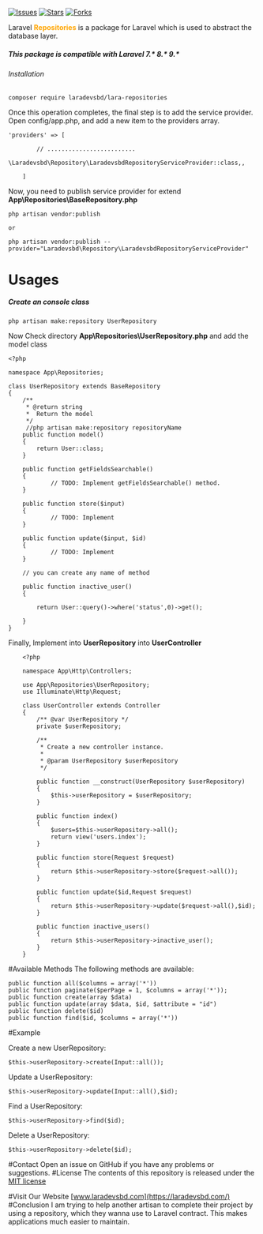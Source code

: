 [![Issues](https://img.shields.io/github/issues/laradevsbd/lara-repositories.svg?style=flat-square)](https://github.com/laradevsbd/lara-repositories/issues)
[![Stars](https://img.shields.io/github/stars/laradevsbd/lara-repositories.svg?style=flat-square)](https://github.com/laradevsbd/lara-repositories/stargazers)
[![Forks](https://img.shields.io/github/forks/laradevsbd/lara-repositories.svg?style=flat-square)](https://github.com/laradevsbd/lara-repositories/network/members)


Laravel <span style="color:orange;"> **Repositories**</span>  is a package for Laravel  which is used to abstract the database layer.

##### This package is compatible with Laravel  7.* 8.* 9.*

###### Installation

    composer require laradevsbd/lara-repositories


Once this operation completes, the final step is to add the service provider. Open config/app.php, and add a new item to the providers array.
   
    'providers' => [
    
            // .........................
            \Laradevsbd\Repository\LaradevsbdRepositoryServiceProvider::class,,
    
        ]
        
       

Now, you need to publish service provider for extend **App\Repositories\BaseRepository.php**


    php artisan vendor:publish
   
    or
    
    php artisan vendor:publish --provider="Laradevsbd\Repository\LaradevsbdRepositoryServiceProvider"
    
# Usages

##### Create an console class

    php artisan make:repository UserRepository
    

Now Check directory **App\Repositories\UserRepository.php** and add the model class


    <?php
    
    namespace App\Repositories;
    
    class UserRepository extends BaseRepository
    {
        /**
         * @return string
         *  Return the model
         */
         //php artisan make:repository repositoryName
        public function model()
        {
            return User::class;
        }
    
        public function getFieldsSearchable()
        {
                // TODO: Implement getFieldsSearchable() method.
        }
    
        public function store($input)
        {
                // TODO: Implement
        }
    
        public function update($input, $id)
        {
                // TODO: Implement
        }
        
        // you can create any name of method
        
        public function inactive_user()
        {
         
            return User::query()->where('status',0)->get();
         
        }
    }
    
 
 Finally, Implement into **UserRepository** into **UserController**
 
        <?php
        
        namespace App\Http\Controllers;
        
        use App\Repositories\UserRepository;
        use Illuminate\Http\Request;
        
        class UserController extends Controller
        {
            /** @var UserRepository */
            private $userRepository;
        
            /**
             * Create a new controller instance.
             *
             * @param UserRepository $userRepository
             */
        
            public function __construct(UserRepository $userRepository)
            {
                $this->userRepository = $userRepository;
            }
        
            public function index()
            {
                $users=$this->userRepository->all();
                return view('users.index');
            }
        
            public function store(Request $request)
            {
                return $this->userRepository->store($request->all());
            }
        
            public function update($id,Request $request)
            {
                return $this->userRepository->update($request->all(),$id);
            }
        
            public function inactive_users()
            {
                return $this->userRepository->inactive_user();
            }
        }

#Available Methods
The following methods are available:

    public function all($columns = array('*'))
    public function paginate($perPage = 1, $columns = array('*'));
    public function create(array $data)
    public function update(array $data, $id, $attribute = "id")
    public function delete($id)
    public function find($id, $columns = array('*'))

#Example

Create a new UserRepository:

    $this->userRepository->create(Input::all());
    
Update a UserRepository:

    $this->userRepository->update(Input::all(),$id);
    
Find a UserRepository:

    $this->userRepository->find($id);
    
    
Delete a UserRepository:

    $this->userRepository->delete($id);
    
#Contact
Open an issue on GitHub if you have any problems or suggestions.
#License
The contents of this repository is released under the [MIT license](https://opensource.org/licenses/MIT)

#Visit Our Website
[www.laradevsbd.com](https://laradevsbd.com/)
#Conclusion
I am trying to help another artisan to complete their project by using a repository, which they wanna use to Laravel contract. This makes applications much easier to maintain.
